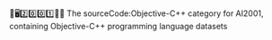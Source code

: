 🧠️🖥️2️⃣️0️⃣️0️⃣️1️⃣️💾️📜️ The sourceCode:Objective-C++ category for AI2001, containing Objective-C++ programming language datasets
